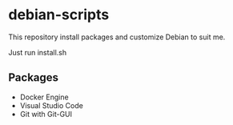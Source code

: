 # debian-scripts

This repository install packages and customize Debian to suit me.

Just run install.sh

## Packages
- Docker Engine
- Visual Studio Code
- Git with Git-GUI